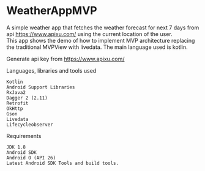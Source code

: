 # WeatherAppMVP

A simple weather app that fetches the weather forecast for next 7 days from api https://www.apixu.com/ using the current location of the user.                        
This app shows the demo of how to implement MVP architecture replacing the traditional MVPView with livedata. The main language used is kotlin. 

Generate api key from https://www.apixu.com/

Languages, libraries and tools used

    Kotlin
    Android Support Libraries
    RxJava2
    Dagger 2 (2.11)
    Retrofit
    OkHttp
    Gson
    Livedata
    Lifecycleobserver

Requirements

    JDK 1.8
    Android SDK
    Android O (API 26)
    Latest Android SDK Tools and build tools.

